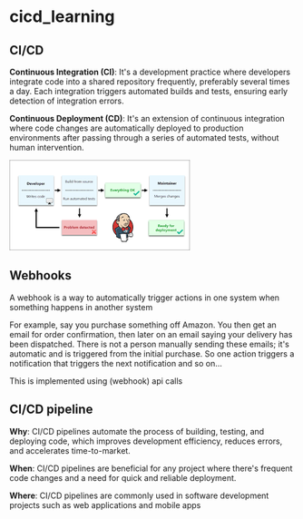 # cicd_learning

## CI/CD

**Continuous Integration (CI)**: It's a development practice where developers integrate code into a shared repository frequently, preferably several times a day. Each integration triggers automated builds and tests, ensuring early detection of integration errors.

**Continuous Deployment (CD)**: It's an extension of continuous integration where code changes are automatically deployed to production environments after passing through a series of automated tests, without human intervention.

![image](images/cicdDiagram.png)

## Webhooks

A webhook is a way to automatically trigger actions in one system when something happens in another system

For example, say you purchase something off Amazon. You then get an email for order confirmation, then later on an email saying your delivery has been dispatched. There is not a person manually sending these emails; it's automatic and is triggered from the initial purchase. So one action triggers a notification that triggers the next notification and so on...

This is implemented using (webhook) api calls

## CI/CD pipeline

**Why**: CI/CD pipelines automate the process of building, testing, and deploying code, which improves development efficiency, reduces errors, and accelerates time-to-market.

**When**: CI/CD pipelines are beneficial for any project where there's frequent code changes and a need for quick and reliable deployment.

**Where**: CI/CD pipelines are commonly used in software development projects such as web applications and mobile apps